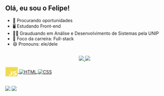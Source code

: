 ## Olá, eu sou o Felipe!

- 🔭 Procurando oportunidades
- 🖥️ Estudando Front-end
- 👨‍🎓 Grauduando em Análise e Desenvolvimento de Sistemas pela UNIP
- 💼 Foco da carreira: Full-stack
- 😄 Pronouns: ele/dele

##

<div align="center">
  <a href="https://github.com/PhilipFelipe">
  <img height="180em" src="https://github-readme-stats.vercel.app/api?username=PhilipFelipe&show_icons=true&theme=github_dark&include_all_commits=true&count_private=true"/>
  <img height="180em" src="https://github-readme-stats.vercel.app/api/top-langs/?username=PhilipFelipe&layout=compact&langs_count=7&theme=github_dark"/>
</div>

<div style="display: inline_block"><br>
  <img align="center" alt="JS" height="30" width="40" src="https://raw.githubusercontent.com/devicons/devicon/master/icons/javascript/javascript-plain.svg">
  <img align="center" alt="HTML" height="30" width="40" src="https://cdn.jsdelivr.net/gh/devicons/devicon/icons/html5/html5-original.svg">
  <img align="center" alt="CSS" height="30" width="40" src="https://cdn.jsdelivr.net/gh/devicons/devicon/icons/css3/css3-original.svg">
</div>

##
  
<div>
  <a href = "mailto:felipensl18@gmail.com"><img src="https://img.shields.io/badge/-Gmail-%23333?style=for-the-badge&logo=gmail&logoColor=white" target="_blank"></a>
  <a href="https://https://www.linkedin.com/in/felipensl/" target="_blank"><img src="https://img.shields.io/badge/-LinkedIn-%230077B5?style=for-the-badge&logo=linkedin&logoColor=white" target="_blank"></a>
  </div>
